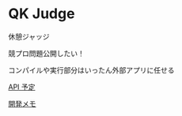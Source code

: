 # QK Judge

休憩ジャッジ

競プロ問題公開したい！

コンパイルや実行部分はいったん外部アプリに任せる

[API 予定](https://tqk.blue/apis/)

[開発メモ](https://github.com/tqkoh/qkjudge/blob/dev/memo.md)

